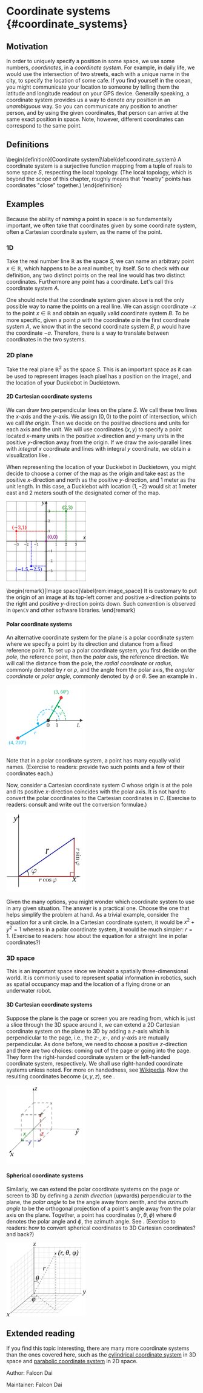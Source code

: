 # Coordinate systems {#coordinate_systems}

## Motivation

In order to uniquely specify a position in some space, we use some numbers, _coordinates_, in a _coordinate system_. For example, in daily life, we would use the intersection of two streets, each with a unique name in the city, to specify the location of some cafe. If you find yourself in the ocean, you might communicate your location to someone by telling them the latitude and longitude readout on your GPS device. Generally speaking, a coordinate system provides us a way to denote _any_ position in an _unambiguous_ way. So you can communicate any position to another person, and by using the given coordinates, that person can arrive at the same exact position in space. Note, however, different coordinates can correspond to the same point.

## Definitions

\begin{definition}[Coordinate system]\label{def:coordinate_system}
A coordinate system is a surjective function mapping from a tuple of reals to some space $S$, respecting the local topology. (The local topology, which is beyond the scope of this chapter, roughly means that "nearby" points has coordinates "close" together.)
\end{definition}

## Examples

Because the ability of _naming_ a point in space is so fundamentally important, we often take that coordinates given by some coordinate system, often a Cartesian coordinate system, as the name of the point.

### 1D

Take the real number line $\mathbb{R}$ as the space $S$, we can name an arbitrary point $x \in \mathbb{R}$, which happens to be a real number, by itself. So to check with our definition, any two distinct points on the real line would has two distinct coordinates. Furthermore any point has a coordinate. Let's call this coordinate system $A$.

One should note that the coordinate system given above is not the only possible way to name the points on a real line. We can assign coordinate $-x$ to the point $x \in \mathbb{R}$ and obtain an equally valid coordinate system $B$. To be more specific, given a point $p$ with the coordinate $a$ in the first coordinate system $A$, we know that in the second coordinate system $B$, $p$ would have the coordinate $-a$. Therefore, there is a way to translate between coordinates in the two systems.

### 2D plane

Take the real plane $\mathbb{R}^2$ as the space $S$. This is an important space as it can be used to represent images (each pixel has a position on the image), and the location of your Duckiebot in Duckietown.

#### 2D Cartesian coordinate systems

We can draw two perpendicular lines on the plane $S$. We call these two lines the $x$-axis and the $y$-axis. We assign $(0, 0)$ to the point of intersection, which we call _the origin_. Then we decide on the positive directions and units for each axis and the unit. We will use coordinates $(x, y)$ to specify a point located $x$-many units in the positive $x$-direction and $y$-many units in the positive $y$-direction away from the origin. If we draw the axis-parallel lines with _integral_ $x$ coordinate and lines with integral $y$ coordinate, we obtain a visualization like [](#fig:2d-cartesian).

When representing the location of your Duckiebot in Duckietown, you might decide to choose a corner of the map as the origin and take east as the positive $x$-direction and north as the positive $y$-direction, and 1 meter as the unit length. In this case, a Duckiebot with location $(1, -2)$ would sit at 1 meter east and 2 meters south of the designated corner of the map.

<div figure-id="fig:2d-cartesian" figure-caption="A Cartesian coordinate system in the 2D plane">
     <img src="2d-cartesian.svg" style='width: 15em'/>
</div>

\begin{remark}[Image space]\label{rem:image_space}
It is customary to put the origin of an image at its top-left corner and positive $x$-direction points to the right and positive $y$-direction points down. Such convention is observed in `OpenCV` and other software libraries.
\end{remark}

#### Polar coordinate systems

An alternative coordinate system for the plane is a polar coordinate system where we specify a point by its direction and distance from a fixed reference point. To set up a polar coordinate system, you first decide on the _pole_, the reference point, then the _polar axis_, the reference direction. We will call the distance from the pole, the _radial coordinate_ or _radius_, commonly denoted by $r$ or $\rho$, and the angle from the polar axis, the _angular coordinate_ or _polar angle_, commonly denoted by $\phi$ or $\theta$. See an example in [](#fig:2d-polar).

<div figure-id="fig:2d-polar" figure-caption="A polar coordinate system with pole O and polar axis L.">
     <img src="2d-polar.svg" style='width: 15em'/>
</div>

Note that in a polar coordinate system, a point has many equally valid names. (Exercise to readers: provide two such points and a few of their coordinates each.)

Now, consider a Cartesian coordinate system $C$ whose origin is at the pole and its positive $x$-direction coincides with the polar axis. It is not hard to convert the polar coordinates to the Cartesian coordinates in $C$. (Exercise to readers: consult [](#fig:2d-polar-to-cart) and write out the conversion formulae.)

<div figure-id="fig:2d-polar-to-cart" figure-caption="Converting from polar coordinates to Cartesian coordinates.">
  <img src="2d-polar-to-cart.svg" style='width: 15em'/>
</div>

Given the many options, you might wonder which coordinate system to use in any given situation. The answer is a practical one. Choose the one that helps simplify the problem at hand. As a trivial example, consider the equation for a unit circle. In a Cartesian coordinate system, it would be $x^2 + y^2 = 1$ whereas in a polar coordinate system, it would be much simpler: $r = 1$. (Exercise to readers: how about the equation for a straight line in polar coordinates?)

### 3D space

This is an important space since we inhabit a spatially three-dimensional world. It is commonly used to represent spatial information in robotics, such as spatial occupancy map and the location of a flying drone or an underwater robot.

#### 3D Cartesian coordinate systems

Suppose the plane is the page or screen you are reading from, which is just a slice through the 3D space around it,  we can extend a 2D Cartesian coordinate system on the plane to 3D by adding a $z$-axis which is perpendicular to the page, i.e., the $z$-, $x$-, and $y$-axis are mutually perpendicular. As done before, we need to choose a positive $z$-direction and there are two choices: coming out of the page or going into the page. They form the right-handed coordinate system or the left-handed coordinate system, respectively. We shall use right-handed coordinate systems unless noted. For more on handedness, see [Wikipedia](https://en.wikipedia.org/wiki/Cartesian_coordinate_system#Orientation_and_handedness). Now the resulting coordinates become $(x, y, z)$, see [](#fig:3d-cart).

<div figure-id="fig:3d-cart" figure-caption="A 3D Cartesian coordinate system.">
  <img src="3d-cart.svg" style='width: 15em'/>
</div>

#### Spherical coordinate systems

Similarly, we can extend the polar coordinate systems on the page or screen to 3D by defining a _zenith direction_ (upwards) perpendicular to the plane, the _polar angle_ to be the angle away from zenith, and the _azimuth angle_ to be the orthogonal projection of a point's angle away from the polar axis on the plane. Together, a point has coordinates $(r, \theta, \phi)$ where $\theta$ denotes the polar angle and $\phi$, the azimuth angle. See [](#fig:3d-spherical). (Exercise to readers: how to convert spherical coordinates to 3D Cartesian coordinates? and back?)

<div figure-id="fig:3d-spherical" figure-caption="A spherical coordinate system.">
  <img src="3d-spherical.svg" style='width: 15em'/>
</div>

## Extended reading

If you find this topic interesting, there are many more coordinate systems than the ones covered here, such as the [cylindrical coordinate system](https://en.wikipedia.org/wiki/Cylindrical_coordinate_system) in 3D space and [parabolic coordinate system](https://en.wikipedia.org/wiki/Parabolic_coordinates) in 2D space.


Author: Falcon Dai

Maintainer: Falcon Dai
